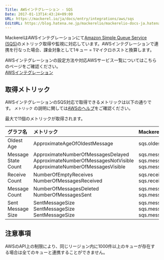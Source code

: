```yaml
---
Title: AWSインテグレーション - SQS
Date: 2017-01-13T14:43:24+09:00
URL: https://mackerel.io/ja/docs/entry/integrations/aws/sqs
EditURL: https://blog.hatena.ne.jp/mackerelio/mackerelio-docs-ja.hatenablog.mackerel.io/atom/entry/10328749687206320840
---
```


MackerelはAWSインテグレーションにて<a href="https://aws.amazon.com/sqs/" target="_blank">Amazon Simple Queue Service (SQS)</a>のメトリック取得や監視に対応しています。AWSインテグレーションで連携を行なった場合、課金対象として1キュー = 1マイクロホストと換算します。

AWSインテグレーションの設定方法や対応AWSサービス一覧についてはこちらのページをご確認ください。<br>
<a href="https://mackerel.io/ja/docs/entry/integrations/aws">AWSインテグレーション</a>

## 取得メトリック
AWSインテグレーションのSQS対応で取得できるメトリックは以下の通りです。 `メトリック` の説明に関しては<a href="https://docs.aws.amazon.com/ja_jp/AWSSimpleQueueService/latest/SQSDeveloperGuide/sqs-available-cloudwatch-metrics.html" target="_blank">AWSのヘルプ</a>をご確認ください。

最大で11個のメトリックが取得されます。

|グラフ名|メトリック|Mackerel上のメトリック名|単位|Statistics|
|:---|:---|:---|:---|:---|
|Oldest Age|ApproximateAgeOfOldestMessage|sqs.oldest_message.age|integer|Maximum|
|Message State Count|ApproximateNumberOfMessagesDelayed<br>ApproximateNumberOfMessagesNotVisible<br>ApproximateNumberOfMessagesVisible|sqs.message_state.delayed<br>sqs.message_state.not_visible<br>sqs.message_state.visible|float|Average|
|Receive Count|NumberOfEmptyReceives<br>NumberOfMessagesReceived|sqs.receive_count.empty<br>sqs.receive_count.received|integer|Sum|
|Message Count|NumberOfMessagesDeleted<br>NumberOfMessagesSent|sqs.message_count.deleted<br>sqs.message_count.sent|integer|Sum|
|Sent Message Size|SentMessageSize<br>SentMessageSize<br>SentMessageSize|sqs.message_size.average<br>sqs.message_size.max<br>sqs.message_size.min|bytes|Average<br>Maximum<br>Minimum|

## 注意事項

AWSのAPI上の制限により、同じリージョン内に1000件以上のキューが存在する場合は全てのキューと連携することができません。
